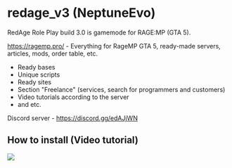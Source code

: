 # redage_v3 (NeptuneEvo)
RedAge Role Play build 3.0 is gamemode for RAGE:MP (GTA 5).

https://ragemp.pro/ - Everything for RageMP GTA 5, ready-made servers, articles, mods, order table, etc.
- Ready bases
- Unique scripts
- Ready sites
- Section "Freelance" (services, search for programmers and customers)
- Video tutorials according to the server
- and etc.

Discord server - https://discord.gg/edAJjWN


## How to install (Video tutorial)

[![](https://i3.ytimg.com/vi/LzkXVzAZVKo/maxresdefault.jpg)](https://www.youtube.com/watch?v=LzkXVzAZVKo)
